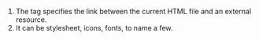 1.  The <link> tag specifies the link between the current HTML file and an external resource. 
1.  It can be stylesheet, icons, fonts, to name a few.